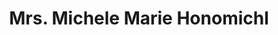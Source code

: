 ---
layout: layouts/profile.liquid
title: Mrs. Michele Marie Honomichl
id: mrs_michele_marie_honomichl
prefix: Mrs.
first: Michele
middle: Marie
last: Honomichl
suffix: 
currentTitle: CEO
currentOrg: CanDoIQ
bio: Michele is a serial entrepreneur in the HR and Education technology spaces. She successfully led companies from start-up through initial build, sales growth, capital raise and exit. Her passion is simplicity in product and seamless delivery on a global basis. <br /><br />As CEO of CanDoIQ, a company dedicated to teaching life skills through fun, targeted, interactive technology to simplify complex concepts related to benefits, insurance, banking, credit, taxes, automobile ownership, and other everyday requirements for being fiscally responsible, Michele is passionate about making these topics easily consumable for everyday people. Simply put, CanDoIQ teaches the mastery of life’s financial complexity.<br /><br />Michele was the Founder, Executive Chairman &amp; Chief Strategy Officer at Celergo, which managed local, offshore, and expatriate payrolls in over 150 countries for clients, by combining best in class consolidation technology and service. As the single point of contact for all global payroll needs, Celergo handled changes, calculations, compliance, funding and reporting through standardized global payroll processes that ensured visibility and compliance for its clients. Celergo was acquired by ADP in 2018. <br /><br />Previous to Celergo, Michele was a co-founder and CEO of GPSLink, and chief architect of the virtual relocation management model – a revolutionary web-based technology to help manage expatriate administration. Michele also worked at Ford Motor Company, where she was an international auditor, supported the creation of a world-class expatriate administration center, and launched a worldwide expatriate management system.<br /><br />Michele holds a BS in Finance from Michigan State University and an MBA with concentrations in Finance and Entrepreneurship from the Kelley School of Business at Indiana University.<br /><br />Over her career, Michele has presented at Kelley School of Business at Indiana University, Chicago Booth at University of Chicago, HRMAC, The Conference Board, SHRM, Global Payroll Management Institute (GPMI), the Global Payroll Association (GPA), and the American Payroll Association (APA) on various Leadership, Entrepreneurship, Payroll, HR, Expatriate, and Technology topics. Michele is the author of Chapter 13 in the Payroll Answer Book, 2008 - 2019 Editions.
linkedin: https://www.linkedin.com/in/michelehonomichl
tiktok: 
twitter: https://twitter.com/mmhonomichl
aboutme: 
insta: https://www.instagram.com/michelehonomichl
orgURL: https://www.candoiq.com
snapchat: 
personalURL: 
smallHeadshotURL: assets/images/headshots/Honomichl%202020%20tilt_converted_scaled.avif
originalHeadshotURL: assets/images/headshots/Honomichl%202020%20tilt_converted_scaled.avif
tags-experience: 
 - B2B
 - Business Development
 - P&L&#58; $0-$500M
 - Private Companies
 - SAAS
 - B2B
 - Business Development
 - Global
 - HR / Human Resources
 - International
 - P&L&#58; $0-$500M
 - Private Companies
 - Transformational and Growth
 - SAAS
tags-current-industries: 
 - Education and Health Services
 - Technology
tags-current-position: 
 - CEO / Chief Executive Officer
tags-past-industries: 
 - Administrative and Support Services
 - Financial Activities
 - Other Information Services
 - Professional and Business Services
 - Technology
tags-past-position: 
 - CEO / Chief Executive Officer
 - Chairman
 - CSO / Chief Strategy Officer
 - Founder
tags-current-board-service: 
    - Nonprofit
tags-past-board-service: 
    - Corporate Private
boards-current-corporate-private: 
boards-current-corporate-public: 
boards-current-nonprofit: 
 - Elite Detection K9, Director, Treasurer & Secretary
 - Leader Dogs For the Blind, Director
 - Walsh College, Director & Finance Committee
boards-current-privateequity: 
boards-current-spac: 
boards-current-vc: 
boards-past-corporate-private: 
 - Celergo, LLC, Executive Chairman
boards-past-corporate-public: 
boards-past-nonprofit: 
boards-past-privateequity: 
boards-past-spac: 
boards-past-vc: 
---